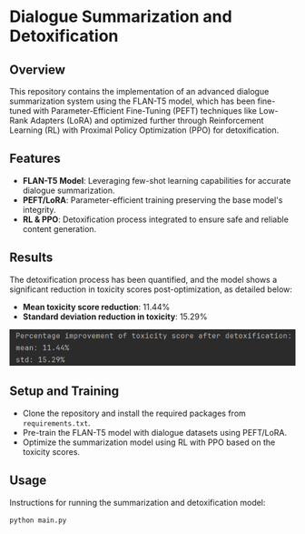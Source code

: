 # Dialogue Summarization and Detoxification

## Overview

This repository contains the implementation of an advanced dialogue summarization system using the FLAN-T5 model, which has been fine-tuned with Parameter-Efficient Fine-Tuning (PEFT) techniques like Low-Rank Adapters (LoRA) and optimized further through Reinforcement Learning (RL) with Proximal Policy Optimization (PPO) for detoxification.

## Features

- **FLAN-T5 Model**: Leveraging few-shot learning capabilities for accurate dialogue summarization.
- **PEFT/LoRA**: Parameter-efficient training preserving the base model's integrity.
- **RL & PPO**: Detoxification process integrated to ensure safe and reliable content generation.

## Results

The detoxification process has been quantified, and the model shows a significant reduction in toxicity scores post-optimization, as detailed below:

- **Mean toxicity score reduction**: 11.44%
- **Standard deviation reduction in toxicity**: 15.29%

![Toxicity Score Improvement](Screenshot_2024-03-11_224713.png)

## Setup and Training

- Clone the repository and install the required packages from `requirements.txt`.
- Pre-train the FLAN-T5 model with dialogue datasets using PEFT/LoRA.
- Optimize the summarization model using RL with PPO based on the toxicity scores.

## Usage

Instructions for running the summarization and detoxification model:

```bash
python main.py
